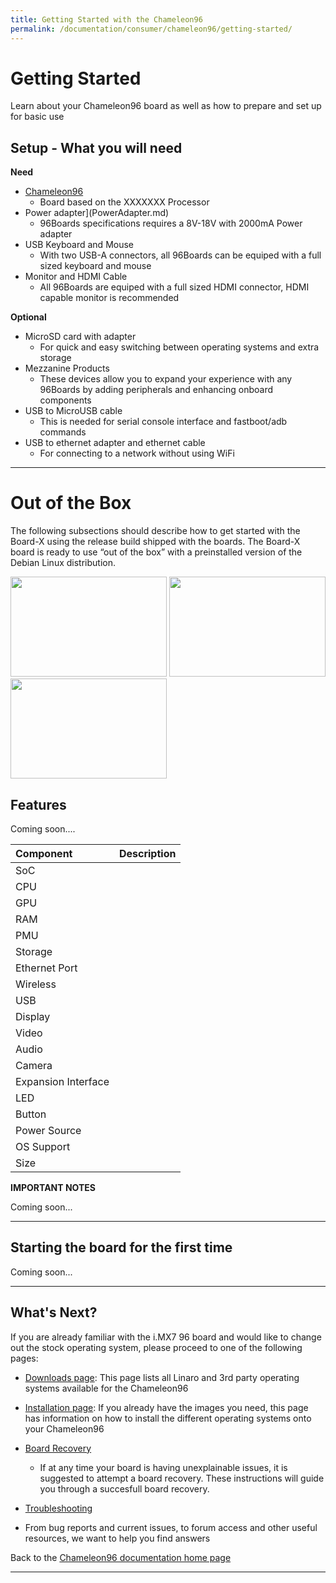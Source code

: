 ```yaml
---
title: Getting Started with the Chameleon96
permalink: /documentation/consumer/chameleon96/getting-started/
---
```

# Getting Started

Learn about your Chameleon96 board as well as how to prepare and set up for basic use

## Setup - What you will need

**Need**
- [Chameleon96](https://www.96boards.org/product/chameleon96/)
   - Board based on the XXXXXXX Processor
- Power adapter](PowerAdapter.md)
   - 96Boards specifications requires a 8V-18V with 2000mA Power adapter
- USB Keyboard and Mouse
   - With two USB-A connectors, all 96Boards can be equiped with a full sized keyboard and mouse
- Monitor and HDMI Cable
   - All 96Boards are equiped with a full sized HDMI connector, HDMI capable monitor is recommended

**Optional**
- MicroSD card with adapter
   - For quick and easy switching between operating systems and extra storage
- Mezzanine Products
   - These devices allow you to expand your experience with any 96Boards by adding peripherals and enhancing onboard components
- USB to MicroUSB cable
   - This is needed for serial console interface and fastboot/adb commands
- USB to ethernet adapter and ethernet cable
   - For connecting to a network without using WiFi

***

# Out of the Box

The following subsections should describe how to get started with the Board-X using the release build shipped with the boards. The Board-X board is ready to use “out of the box” with a preinstalled version of the Debian Linux distribution.

<img src="" data-canonical-src="" width="250" height="160" />
<img src="" data-canonical-src="" width="250" height="160" />
<img src="" data-canonical-src="" width="250" height="160" />

## Features

Coming soon....

|   Component          |   Description                                                                                    |
|:---------------------|:-------------------------------------------------------------------------------------------------|
|  SoC                 |                                                                                                  |
|  CPU                 |                                                                                                  |
|  GPU                 |                                                                                                  |
|  RAM                 |                                                                                                  |
|  PMU                 |                                                                                                  |
|  Storage             | 	                                                                                               |
|  Ethernet Port       |                                                                                                  |
|  Wireless            |                                                                                                  |
|  USB                 |                                                                                                  |
|  Display             |                                                                                                  |
|  Video               |                                                                                                  |
|  Audio               |                                                                                                  |
|  Camera              |                                                                                                  |
|  Expansion Interface |                                                                                                  |
|  LED                 |                                                                                                  |
|  Button              |                                                                                                  |
|  Power Source        |                                                                                                  |
|  OS Support          |                                                                                                  |
|  Size                |                                                                                                  |

**IMPORTANT NOTES**

Coming soon...

***

## Starting the board for the first time

Coming soon...

***

## What's Next?

If you are already familiar with the i.MX7 96 board and would like to change out the stock operating system, please proceed to one of the following pages:

- [Downloads page](../downloads/): This page lists all Linaro and 3rd party operating systems available for the Chameleon96
- [Installation page](../installation/): If you already have the images you need, this page has information on how to install the different operating systems onto your Chameleon96
- [Board Recovery](../installation/board-recovery.md)
   - If at any time your board is having unexplainable issues, it is suggested to attempt a board recovery. These instructions will guide you through a succesfull board recovery.
- [Troubleshooting](../support/)

- From bug reports and current issues, to forum access and other useful resources, we want to help you find answers

Back to the [Chameleon96 documentation home page](../)

***   
